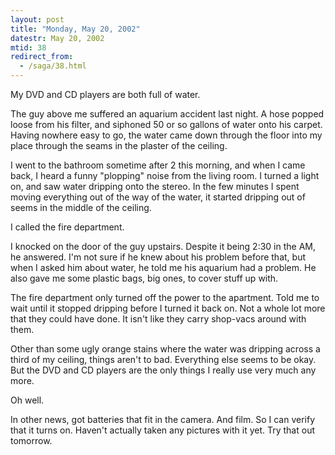 ```yaml
---
layout: post
title: "Monday, May 20, 2002"
datestr: May 20, 2002
mtid: 38
redirect_from:
  - /saga/38.html
---
```


My DVD and CD players are both full of water.

The guy above me suffered an aquarium accident last night. A hose popped loose
from his filter, and siphoned 50 or so gallons of water onto his carpet. Having
nowhere easy to go, the water came down through the floor into my place through
the seams in the plaster of the ceiling.

I went to the bathroom sometime after 2 this morning, and when I came back,
I heard a funny &quot;plopping&quot; noise from the living room. I turned a
light on, and saw water dripping onto the stereo. In the few minutes I spent
moving everything out of the way of the water, it started dripping out of seems
in the middle of the ceiling.

I called the fire department.

I knocked on the door of the guy upstairs. Despite it being 2:30 in the AM,
he answered. I'm not sure if he knew about his problem before that, but when
I asked him about water, he told me his aquarium had a problem. He also gave
me some plastic bags, big ones, to cover stuff up with.

The fire department only turned off the power to the apartment. Told me to
wait until it stopped dripping before I turned it back on. Not a whole lot more
that they could have done. It isn't like they carry shop-vacs around with them.

Other than some ugly orange stains where the water was dripping across a third
of my ceiling, things aren't to bad. Everything else seems to be okay. But the
DVD and CD players are the only things I really use very much any more.

Oh well.

In other news, got batteries that fit in the camera. And film. So I can verify
that it turns on. Haven't actually taken any pictures with it yet. Try that
out tomorrow.

